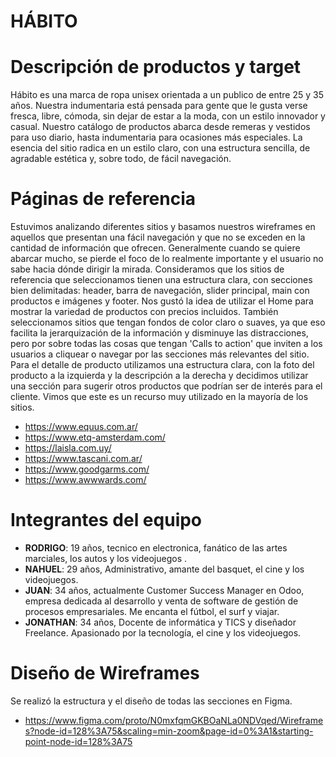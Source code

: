 #  HÁBITO

#  Descripción de productos y target

Hábito es una marca de ropa unisex orientada a un publico de entre 25 y 35 años. Nuestra indumentaria está pensada para gente que le gusta verse fresca, libre, cómoda, sin dejar de estar a la moda, con un estilo innovador y casual. Nuestro catálogo de productos abarca desde remeras y vestidos para uso diario, hasta indumentaria para ocasiones más especiales. La esencia del sitio radica en un estilo claro, con una estructura sencilla, de agradable estética y, sobre todo, de fácil navegación.      

#  Páginas de referencia

Estuvimos analizando diferentes sitios y basamos nuestros wireframes en aquellos que presentan una fácil navegación y que no se exceden en la cantidad de información que ofrecen. Generalmente cuando se quiere abarcar mucho, se pierde el foco de lo realmente importante y el usuario no sabe hacia dónde dirigir la mirada. Consideramos que los sitios de referencia que seleccionamos tienen una estructura clara, con secciones bien delimitadas: header, barra de navegación, slider principal, main con productos e imágenes y footer. Nos gustó la idea de utilizar el Home para mostrar la variedad de productos con precios incluidos. También seleccionamos sitios que tengan fondos de color claro o suaves, ya que eso facilita la jerarquización de la información y disminuye las distracciones, pero por sobre todas las cosas que tengan 'Calls to action' que inviten a los usuarios a cliquear o navegar por las secciones más relevantes del sitio. Para el detalle de producto utilizamos una estructura clara, con la foto del producto a la izquierda y la descripción a la derecha y decidimos utilizar una sección para sugerir otros productos que podrían ser de interés para el cliente. Vimos que este es un recurso muy utilizado en la mayoría de los sitios.

- https://www.equus.com.ar/
- https://www.etq-amsterdam.com/
- https://laisla.com.uy/
- https://www.tascani.com.ar/
- https://www.goodgarms.com/
- https://www.awwwards.com/   

#  Integrantes del equipo

- **RODRIGO**: 19 años, tecnico en electronica, fanático de las artes marciales, los autos y los videojuegos .
- **NAHUEL**: 29 años, Administrativo, amante del basquet, el cine y los videojuegos.
- **JUAN**: 34 años, actualmente Customer Success Manager en Odoo, empresa dedicada al desarrollo y venta de software de gestión de procesos empresariales. Me encanta el fútbol, el surf y viajar.
- **JONATHAN**: 34 años, Docente de informática y TICS y diseñador Freelance. Apasionado por la tecnología, el cine y los videojuegos.

# Diseño de Wireframes

Se realizó la estructura y el diseño de todas las secciones en Figma.
- https://www.figma.com/proto/N0mxfqmGKBOaNLa0NDVqed/Wireframes?node-id=128%3A75&scaling=min-zoom&page-id=0%3A1&starting-point-node-id=128%3A75
